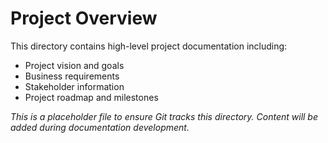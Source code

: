 # Project Overview

This directory contains high-level project documentation including:
- Project vision and goals
- Business requirements
- Stakeholder information
- Project roadmap and milestones

*This is a placeholder file to ensure Git tracks this directory. Content will be added during documentation development.*
